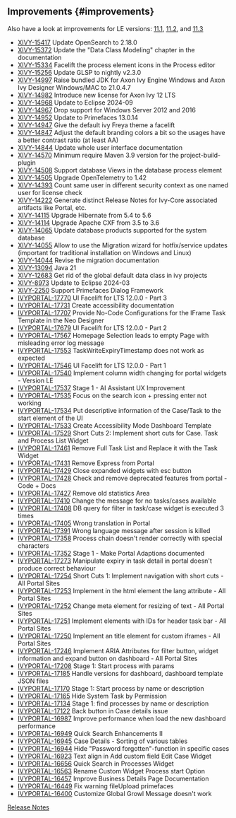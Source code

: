 ## Improvements {#improvements}

Also have a look at improvements for LE versions: [11.1](11.1#improvements), [11.2](11.2#improvements), and [11.3](11.3#improvements)

* [XIVY-15417](https://1ivy.atlassian.net/browse/XIVY-15417) Update OpenSearch to 2.18.0 
* [XIVY-15372](https://1ivy.atlassian.net/browse/XIVY-15372) Update the "Data Class Modeling" chapter in the documentation 
* [XIVY-15334](https://1ivy.atlassian.net/browse/XIVY-15334) Facelift the process element icons in the Process editor 
* [XIVY-15256](https://1ivy.atlassian.net/browse/XIVY-15256) Update GLSP to nightly v2.3.0 
* [XIVY-14997](https://1ivy.atlassian.net/browse/XIVY-14997) Raise bundled JDK for Axon Ivy Engine Windows and Axon Ivy Designer Windows/MAC to 21.0.4.7 
* [XIVY-14982](https://1ivy.atlassian.net/browse/XIVY-14982) Introduce new license for Axon Ivy 12 LTS 
* [XIVY-14968](https://1ivy.atlassian.net/browse/XIVY-14968) Update to Eclipse 2024-09 
* [XIVY-14967](https://1ivy.atlassian.net/browse/XIVY-14967) Drop support for Windows Server 2012 and 2016 
* [XIVY-14952](https://1ivy.atlassian.net/browse/XIVY-14952) Update to Primefaces 13.0.14 
* [XIVY-14947](https://1ivy.atlassian.net/browse/XIVY-14947) Give the default ivy Freya theme a facelift 
* [XIVY-14847](https://1ivy.atlassian.net/browse/XIVY-14847) Adjust the default branding colors a bit so the usages have a better contrast ratio (at least AA) 
* [XIVY-14844](https://1ivy.atlassian.net/browse/XIVY-14844) Update whole user interface documentation 
* [XIVY-14570](https://1ivy.atlassian.net/browse/XIVY-14570) Minimum require Maven 3.9 version for the project-build-plugin 
* [XIVY-14508](https://1ivy.atlassian.net/browse/XIVY-14508) Support database Views in the database process element 
* [XIVY-14505](https://1ivy.atlassian.net/browse/XIVY-14505) Upgrade OpenTelemetry to 1.42 
* [XIVY-14393](https://1ivy.atlassian.net/browse/XIVY-14393) Count same user in different security context as one named user for license check 
* [XIVY-14222](https://1ivy.atlassian.net/browse/XIVY-14222) Generate distinct Release Notes for Ivy-Core associated artifacts like Portal, etc. 
* [XIVY-14115](https://1ivy.atlassian.net/browse/XIVY-14115) Upgrade Hibernate from 5.4 to 5.6 
* [XIVY-14114](https://1ivy.atlassian.net/browse/XIVY-14114) Upgrade Apache CXF from 3.5 to 3.6 
* [XIVY-14065](https://1ivy.atlassian.net/browse/XIVY-14065) Update database products supported for the system database 
* [XIVY-14055](https://1ivy.atlassian.net/browse/XIVY-14055) Allow to use the Migration wizard for hotfix/service updates (important for traditional installation on Windows and Linux) 
* [XIVY-14044](https://1ivy.atlassian.net/browse/XIVY-14044) Revise the migration documentation  
* [XIVY-13094](https://1ivy.atlassian.net/browse/XIVY-13094) Java 21 
* [XIVY-12683](https://1ivy.atlassian.net/browse/XIVY-12683) Get rid of the global default data class in ivy projects 
* [XIVY-8973](https://1ivy.atlassian.net/browse/XIVY-8973) Update to Eclipse 2024-03 
* [XIVY-2250](https://1ivy.atlassian.net/browse/XIVY-2250) Support Primefaces Dialog Framework  
* [IVYPORTAL-17770](https://1ivy.atlassian.net/browse/IVYPORTAL-17770) UI Facelift for LTS 12.0.0 - Part 3 
* [IVYPORTAL-17731](https://1ivy.atlassian.net/browse/IVYPORTAL-17731) Create accessibility documentation 
* [IVYPORTAL-17707](https://1ivy.atlassian.net/browse/IVYPORTAL-17707) Provide No-Code Configurations for the IFrame Task Template in the Neo Designer 
* [IVYPORTAL-17679](https://1ivy.atlassian.net/browse/IVYPORTAL-17679) UI Facelift for LTS 12.0.0 - Part 2 
* [IVYPORTAL-17567](https://1ivy.atlassian.net/browse/IVYPORTAL-17567) Homepage Selection leads to empty Page with misleading error log message 
* [IVYPORTAL-17553](https://1ivy.atlassian.net/browse/IVYPORTAL-17553) TaskWriteExpiryTimestamp does not work as expected 
* [IVYPORTAL-17546](https://1ivy.atlassian.net/browse/IVYPORTAL-17546) UI Facelift for LTS 12.0.0 - Part 1  
* [IVYPORTAL-17540](https://1ivy.atlassian.net/browse/IVYPORTAL-17540) Implement column width changing for portal widgets - Version LE 
* [IVYPORTAL-17537](https://1ivy.atlassian.net/browse/IVYPORTAL-17537) Stage 1 - AI Assistant UX Improvement 
* [IVYPORTAL-17535](https://1ivy.atlassian.net/browse/IVYPORTAL-17535) Focus on the search icon + pressing enter not working 
* [IVYPORTAL-17534](https://1ivy.atlassian.net/browse/IVYPORTAL-17534) Put descriptive information of the Case/Task to the start element of the UI  
* [IVYPORTAL-17533](https://1ivy.atlassian.net/browse/IVYPORTAL-17533) Create Accessibility Mode Dashboard Template 
* [IVYPORTAL-17529](https://1ivy.atlassian.net/browse/IVYPORTAL-17529) Short Cuts 2: Implement short cuts for Case. Task and Process List Widget 
* [IVYPORTAL-17461](https://1ivy.atlassian.net/browse/IVYPORTAL-17461) Remove Full Task List and Replace it with the Task Widget 
* [IVYPORTAL-17431](https://1ivy.atlassian.net/browse/IVYPORTAL-17431) Remove Express from Portal  
* [IVYPORTAL-17429](https://1ivy.atlassian.net/browse/IVYPORTAL-17429) Close expanded widgets with esc button  
* [IVYPORTAL-17428](https://1ivy.atlassian.net/browse/IVYPORTAL-17428) Check and remove deprecated features from portal - Code + Docs 
* [IVYPORTAL-17427](https://1ivy.atlassian.net/browse/IVYPORTAL-17427) Remove old statistics Area  
* [IVYPORTAL-17410](https://1ivy.atlassian.net/browse/IVYPORTAL-17410) Change the message for no tasks/cases available  
* [IVYPORTAL-17408](https://1ivy.atlassian.net/browse/IVYPORTAL-17408) DB query for filter in task/case widget is executed 3 times 
* [IVYPORTAL-17405](https://1ivy.atlassian.net/browse/IVYPORTAL-17405) Wrong translation in Portal 
* [IVYPORTAL-17391](https://1ivy.atlassian.net/browse/IVYPORTAL-17391) Wrong language message after session is killed  
* [IVYPORTAL-17358](https://1ivy.atlassian.net/browse/IVYPORTAL-17358) Process chain doesn't render correctly with special characters 
* [IVYPORTAL-17352](https://1ivy.atlassian.net/browse/IVYPORTAL-17352) Stage 1 - Make Portal Adaptions documented 
* [IVYPORTAL-17273](https://1ivy.atlassian.net/browse/IVYPORTAL-17273) Manipulate expiry in task detail in portal doesn't produce correct behaviour 
* [IVYPORTAL-17254](https://1ivy.atlassian.net/browse/IVYPORTAL-17254) Short Cuts 1: Implement navigation with short cuts - All Portal Sites 
* [IVYPORTAL-17253](https://1ivy.atlassian.net/browse/IVYPORTAL-17253) Implement in the html element the lang attribute - All Portal Sites 
* [IVYPORTAL-17252](https://1ivy.atlassian.net/browse/IVYPORTAL-17252) Change meta element for resizing of text - All Portal Sites  
* [IVYPORTAL-17251](https://1ivy.atlassian.net/browse/IVYPORTAL-17251) Implement elements with IDs for header task bar - All Portal Sites  
* [IVYPORTAL-17250](https://1ivy.atlassian.net/browse/IVYPORTAL-17250) Implement an title element for custom iframes - All Portal Sites 
* [IVYPORTAL-17246](https://1ivy.atlassian.net/browse/IVYPORTAL-17246) Implement ARIA Attributes for filter button, widget information and expand button on dashboard - All Portal Sites  
* [IVYPORTAL-17208](https://1ivy.atlassian.net/browse/IVYPORTAL-17208) Stage 1: Start process with params 
* [IVYPORTAL-17185](https://1ivy.atlassian.net/browse/IVYPORTAL-17185) Handle versions for dashboard, dashboard template JSON files 
* [IVYPORTAL-17170](https://1ivy.atlassian.net/browse/IVYPORTAL-17170) Stage 1: Start process by name or description 
* [IVYPORTAL-17165](https://1ivy.atlassian.net/browse/IVYPORTAL-17165) Hide System Task by Permission 
* [IVYPORTAL-17134](https://1ivy.atlassian.net/browse/IVYPORTAL-17134) Stage 1: find processes by name or description 
* [IVYPORTAL-17122](https://1ivy.atlassian.net/browse/IVYPORTAL-17122) Back button in Case details issue 
* [IVYPORTAL-16987](https://1ivy.atlassian.net/browse/IVYPORTAL-16987) Improve performance when load the new dashboard <span class="badge badge-pill badge-success badge-performance">performance</span>
* [IVYPORTAL-16949](https://1ivy.atlassian.net/browse/IVYPORTAL-16949) Quick Search Enhancements II 
* [IVYPORTAL-16945](https://1ivy.atlassian.net/browse/IVYPORTAL-16945) Case Details - Sorting of various tables 
* [IVYPORTAL-16944](https://1ivy.atlassian.net/browse/IVYPORTAL-16944) Hide "Password forgotten"-function in specific cases 
* [IVYPORTAL-16923](https://1ivy.atlassian.net/browse/IVYPORTAL-16923) Text align in Add custom field Edit Case Widget 
* [IVYPORTAL-16656](https://1ivy.atlassian.net/browse/IVYPORTAL-16656) Quick Search in Processes Widget 
* [IVYPORTAL-16563](https://1ivy.atlassian.net/browse/IVYPORTAL-16563) Rename Custom Widget Process start Option 
* [IVYPORTAL-16457](https://1ivy.atlassian.net/browse/IVYPORTAL-16457) Improve Business Details Page Documentation 
* [IVYPORTAL-16449](https://1ivy.atlassian.net/browse/IVYPORTAL-16449) Fix warning fileUpload primefaces 
* [IVYPORTAL-16400](https://1ivy.atlassian.net/browse/IVYPORTAL-16400) Customize Global Growl Message doesn't work 

<div class="short-links">
	<a href="${docBaseUrl}/axonivy/release-notes/index.html"
		target="_blank" rel="noopener noreferrer">
		<i class="si si-404"></i> Release Notes
	</a>
</div>